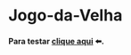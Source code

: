 # Jogo-da-Velha

#### Para testar [clique aqui](https://davimdolabella.github.io/Jogo-da-Velha/) ⬅️.
